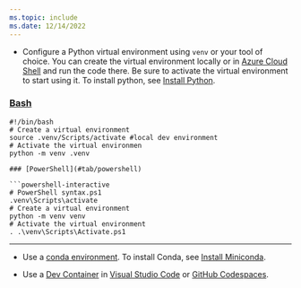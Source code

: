 ```yaml
---
ms.topic: include
ms.date: 12/14/2022
---
```


* Configure a Python virtual environment using `venv` or your tool of choice. You can create the virtual environment locally or in [Azure Cloud Shell](https://shell.azure.com/) and run the code there. Be sure to activate the virtual environment to start using it. To install python, see [Install Python](https://www.python.org/downloads/).

### [Bash](#tab/bash)

```azurecli-interactive
#!/bin/bash
# Create a virtual environment
source .venv/Scripts/activate #local dev environment
# Activate the virtual environmen
python -m venv .venv

### [PowerShell](#tab/powershell)

```powershell-interactive
# PowerShell syntax.ps1
.venv\Scripts\activate
# Create a virtual environment
python -m venv venv
# Activate the virtual environment
. .\venv\Scripts\Activate.ps1
```

---

* Use a [conda environment](https://conda.io/projects/conda/en/latest/user-guide/tasks/manage-environments.html). To install Conda, see [Install Miniconda](https://docs.conda.io/en/latest/miniconda.html).

* Use a [Dev Container](https://containers.dev/) in [Visual Studio Code](https://marketplace.visualstudio.com/items?itemName=ms-vscode-remote.remote-containers) or [GitHub Codespaces](https://docs.github.com/en/codespaces/overview).